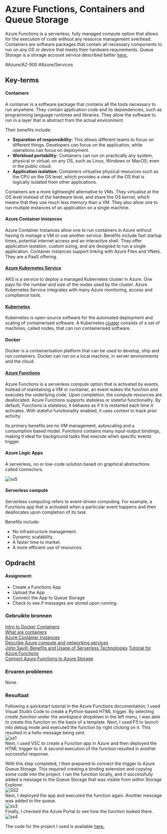 # Azure Functions, Containers and Queue Storage
Azure Functions is a serverless, fully managed compute option that allows for the execution of code without any resource management overhead. Containers are software packages that contain all necessary components to run on any OS or device that meets their hardware requirements. Queue Storage is a storage account service described better [here.](../../04_Azure_1/04_completed_assignments/AZ-05_storageAccounts.md)

#Azure/AZ-900 #Azure/Services 

## Key-terms
#### Containers
A container is a software package that contains all the tools necessary to run anywhere. They contain application code and its dependencies, such as programming language runtimes and libraries. They allow the software to run in a layer that is abstract from the actual environment.

Their benefits include:
* **Separation of responsibility:** This allows different teams to focus on different things. Developers can focus on the application, while operations can focus on deployment.
* **Workload portability:** Containers can run on practically any system, physical or virtual; on any OS, such as Linux, Windows or MacOS; even in the public cloud.
* **Application isolation:** Containers virtualise physical resources such as the CPU on the OS level, which provides a view of the OS that is logically isolated from other applications.

Containers are a more lightweight alternative to VMs. They virtualise at the OS level instead of the hardware level, and share the OS kernel, which means that they use much less memory than a VM. They also allow one to run multiple instances of an application on a single machine.

#### Azure Container Instances
Azure Container Instances allow one to run containers in Azure without having to manage a VM or use another service. Benefits include fast startup times, potential internet access and an interactive shell. They offer application isolation, custom sizing, and are designed to run a single application. Container instances support linking with Azure Files and VNets. They are a PaaS offering.

#### [Azure Kubernetes Service](https://learn.microsoft.com/en-us/azure/aks/intro-kubernetes)
AKS is a service to deploy a managed Kubernetes cluster in Azure. One pays for the number and size of the nodes used by the cluster. Azure Kubernetes Service integrates with many Azure monitoring, access and compliance tools.

#### [Kubernetes](https://kubernetes.io/docs/concepts/overview/)
Kubernetes is open-source software for the automated deployment and scaling of containerised software. A Kubernetes [cluster](https://kubernetes.io/docs/concepts/overview/components/) consists of a set of machines, called nodes, that can run containerised software. 

#### Docker
Docker is a containerisation platform that can be used to develop, ship and run containers. Docker can run on a local machine, in server environments and the cloud. 

#### [Azure Functions](https://learn.microsoft.com/en-us/training/modules/describe-azure-compute-networking-services/6-functions)
Azure Functions is a serverless compute option that is activated by events. Instead of maintaining a VM or container, an event wakes the function and executes the underlying code. Upon completion, the compute resources are deallocated. Azure Functions supports stateless or stateful functionality. By default, Functions is stateless; it behaves as if it is restarted each time it activates. With stateful functionality enabled, it uses context to track prior activity.

Its primary benefits are no VM management, autoscaling and a consumption based model. Functions contains many input-output bindings, making it ideal for background tasks that execute when specific events trigger.

#### Azure Logic Apps
A serverless, no or low-code solution based on graphical abstractions called connectors. 

![ss5](../../00_includes/AZ-18_screenshot5.png)

#### Serverless compute
Serverless computing refers to event-driven computing. For example, a Functions app that is activated when a particular event happens and then deallocates upon completion of its task.

Benefits include:
* No infrastructure management.
* Dynamic scalability.
* A faster time to market.
* A more efficient use of resources.

## Opdracht
#### Assignment:
* Create a Functions App
* Upload the App
* Connect the App to Queue Storage
* Check to see if messages are stored upon running.

### Gebruikte bronnen
[Intro to Docker Containers](https://learn.microsoft.com/en-us/training/modules/intro-to-docker-containers/)  
[What are containers](https://cloud.google.com/learn/what-are-containers)  
[Azure Container Instances](https://learn.microsoft.com/en-us/azure/container-instances/container-instances-overview)  
[Describe Azure compute and networking services](https://learn.microsoft.com/en-us/training/modules/describe-azure-compute-networking-services/)  
[John Savill: Benefits and Usage of Serverless Technologies](https://www.youtube.com/watch?v=-xeJGiMw5OE)
[Tutorial for Azure Functions](https://learn.microsoft.com/en-us/azure/azure-functions/create-first-function-vs-code-python?pivots=python-mode-configuration)  
[Connect Azure Functions to Azure Storage](https://learn.microsoft.com/en-us/azure/azure-functions/functions-add-output-binding-storage-queue-vs-code?pivots=programming-language-python&tabs=in-process%2Cv1)  

### Ervaren problemen
None.

### Resultaat
Following a quickstart tutorial in the Azure Functions documentation, I used Visual Studio Code to create a Python-based HTML trigger. By selecting *create function* under the *workspace* dropdown in the left menu, I was able to create this function on the basis of a template. Next, I used F5 to launch into debug mode and executed the function by right clicking on it. This resulted in a hello message being sent.  
![ss1](../../00_includes/AZ-18_screenshot1.png)  
Next, I used VSC to create a Function app in Azure and then deployed the HTML trigger to it. A second execution of the function resulted in another successful response.

With this step completed, I then prepared to connect the trigger to Azure Queue Storage. This required creating a binding extension and copying some code into the project. I ran the function locally, and it successfully added a message to the Queue Storage that was visible from within Storage Explorer.  
![SS2](../../00_includes/AZ-18_screenshot2.png)  
Next, I deployed the app and executed the function again. Another message was added to the queue.  
![ss3](../../00_includes/AZ-18_screenshot3.png)  
Finally, I checked the Azure Portal to see how the function looked there.  
![ss4](../../00_includes/AZ-18_screenshot4.png)  

The code for the project I used is available [here.](../AZ-18_functions)

